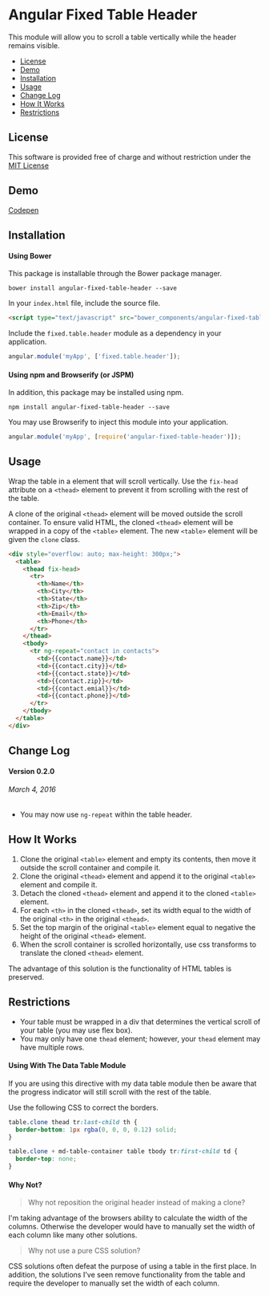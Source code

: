 # Angular Fixed Table Header

This module will allow you to scroll a table vertically while the header remains visible.

* [License](#license)
* [Demo](#demo)
* [Installation](#installation)
* [Usage](#usage)
* [Change Log](#change-log)
* [How It Works](#how-it-works)
* [Restrictions](#restrictions)

## License

This software is provided free of charge and without restriction under the [MIT License](LICENSE.md)

## Demo

[Codepen](http://codepen.io/anon/pen/qbLaMb?editors=101)

## Installation

#### Using Bower

This package is installable through the Bower package manager.

```
bower install angular-fixed-table-header --save
```

In your `index.html` file, include the source file.

```html
<script type="text/javascript" src="bower_components/angular-fixed-table-header/src/fixed-table-header.min.js"></script>
```

Include the `fixed.table.header` module as a dependency in your application.

```javascript
angular.module('myApp', ['fixed.table.header']);
```

#### Using npm and Browserify (or JSPM)

In addition, this package may be installed using npm.

```
npm install angular-fixed-table-header --save
```

You may use Browserify to inject this module into your application.

```javascript
angular.module('myApp', [require('angular-fixed-table-header')]);
```

## Usage

Wrap the table in a element that will scroll vertically. Use the `fix-head` attribute on a `<thead>` element to prevent it from scrolling with the rest of the table.

A clone of the original `<thead>` element will be moved outside the scroll container. To ensure valid HTML, the cloned `<thead>` element will be wrapped in a copy of the `<table>` element. The new `<table>` element will be given the `clone` class.

```html
<div style="overflow: auto; max-height: 300px;">
  <table>
    <thead fix-head>
      <tr>
        <th>Name</th>
        <th>City</th>
        <th>State</th>
        <th>Zip</th>
        <th>Email</th>
        <th>Phone</th>
      </tr>
    </thead>
    <tbody>
      <tr ng-repeat="contact in contacts">
        <td>{{contact.name}}</td>
        <td>{{contact.city}}</td>
        <td>{{contact.state}}</td>
        <td>{{contact.zip}}</td>
        <td>{{contact.emial}}</td>
        <td>{{contact.phone}}</td>
      </tr>
    </tbody>
  </table>
</div>
```

## Change Log

#### Version 0.2.0
###### March 4, 2016

* You may now use `ng-repeat` within the table header.

## How It Works

1. Clone the original `<table>` element and empty its contents, then move it outside the scroll container and compile it.
2. Clone the original `<thead>` element and append it to the original `<table>` element and compile it.
3. Detach the cloned `<thead>` element and append it to the cloned `<table>` element.
4. For each `<th>` in the cloned `<thead>`, set its width equal to the width of the original `<th>` in the original `<thead>`.
5. Set the top margin of the original `<table>` element equal to negative the height of the original `<thead>` element.
6. When the scroll container is scrolled horizontally, use css transforms to translate the cloned `<thead>` element.

The advantage of this solution is the functionality of HTML tables is preserved.

## Restrictions
 
* Your table must be wrapped in a div that determines the vertical scroll of your table (you may use flex box).
* You may only have one `thead` element; however, your `thead` element may have multiple rows.

#### Using With The Data Table Module

If you are using this directive with my data table module then be aware that the progress indicator will still scroll with the rest of the table.

Use the following CSS to correct the borders.

```css
table.clone thead tr:last-child th {
  border-bottom: 1px rgba(0, 0, 0, 0.12) solid;
}

table.clone + md-table-container table tbody tr:first-child td {
  border-top: none;
}
```

#### Why Not?

> Why not reposition the original header instead of making a clone?

I'm taking advantage of the browsers ability to calculate the width of the columns. Otherwise the developer would have to manually set the width of each column like many other solutions.

> Why not use a pure CSS solution?

CSS solutions often defeat the purpose of using a table in the first place. In addition, the solutions I've seen remove functionality from the table and require the developer to manually set the width of each column.
